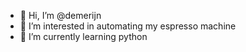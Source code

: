 - 👋 Hi, I’m @demerijn
- 👀 I’m interested in automating my espresso machine
- 🌱 I’m currently learning python 

<!---
demerijn/demerijn is a ✨ special ✨ repository because its `README.md` (this file) appears on your GitHub profile.
You can click the Preview link to take a look at your changes.
--->
